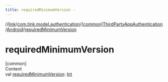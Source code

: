 ```yaml
---
title: requiredMinimumVersion -
---
```

//[link](../../../index.md)/[com.tink.model.authentication](../../index.md)/[[common]ThirdPartyAppAuthentication](../index.md)/[Android](index.md)/[requiredMinimumVersion](required-minimum-version.md)



# requiredMinimumVersion  
[common]  
Content  
val [requiredMinimumVersion](required-minimum-version.md): [Int](https://kotlinlang.org/api/latest/jvm/stdlib/kotlin/-int/index.html)  



